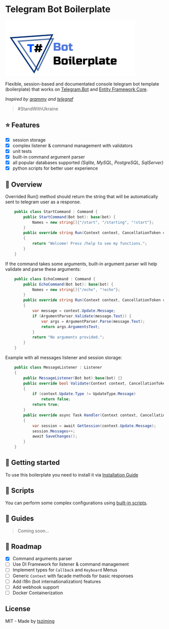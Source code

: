 # Telegram Bot Boilerplate

![Boilerplate preview](/Docs/Preview.jpg)

Flexible, session-based and documentated console telegram bot template (boilerplate) that works on [Telegram.Bot](https://github.com/TelegramBots/Telegram.Bot) and [Entity Framework Core](https://docs.microsoft.com/ef/).

*Inspired by [grammy](https://grammy.dev/) and [telegraf](https://telegraf.js.org/)*

> #StandWithUkraine

## ⭐️ Features

- [x] session storage
- [x] complex listener & command management with validators
- [x] unit tests
- [x] built-in command argument parser
- [x] all popular databases supported *(Sqlite, MySQL, PostgreSQL, SqlServer)*
- [x] python scripts for better user experience

## 👀 Overview

Overrided Run() method should return the string that will be automatically sent to telegram user as a response.

```C#
    public class StartCommand : Command {
        public StartCommand(Bot bot): base(bot) {
            Names = new string[]{"/start", "/starting", "!start"};
        }
        public override string Run(Context context, CancellationToken cancellationToken)
        {
            return "Welcome! Press /help to see my functions.";
        }
    }
```

If the command takes some arguments, built-in argument parser will help validate and parse these arguments:

```C#
    public class EchoCommand : Command {
        public EchoCommand(Bot bot): base(bot) {
            Names = new string[]{"/echo", "!echo"};
        }
        public override string Run(Context context, CancellationToken cancellationToken)
        {
            var message = context.Update.Message;
            if (ArgumentParser.Validate(message.Text)) {
                var args = ArgumentParser.Parse(message.Text);
                return args.ArgumentsText;
            }
            return "No arguments provided.";
        }
    }
```

Example with all messages listener and session storage:

```C#
    public class MessageListener : Listener
    {
        public MessageListener(Bot bot):base(bot) {}
        public override bool Validate(Context context, CancellationToken cancellationToken)
        {
            if (context.Update.Type != UpdateType.Message)
                return false;
            return true;
        }
        public override async Task Handler(Context context, CancellationToken cancellationToken)
        {
            var session = await GetSession(context.Update.Message);
            session.Messages++;
            await SaveChanges();
        }
    }
```

## 🚩 Getting started

To use this boilerplate you need to install it via [Installation Guide](/Docs/installation.md)

## 🔧 Scripts

You can perform some complex configurations using [built-in scripts](/Scripts/README.MD).

## 📕 Guides

> Coming soon...

## 📝 Roadmap

- [x] Command arguments parser
- [ ] Use DI Framework for listener & command management
- [ ] Implement types for `Callback` and `Keyboard` Menus
- [ ] Generic `Context` with facade methods for basic responses
- [ ] Add i18n (bot internationalization) features
- [ ] Add webhook support
- [ ] Docker Containerization

## License

MIT - Made by [tsziming](https://github.com/tsziming)
